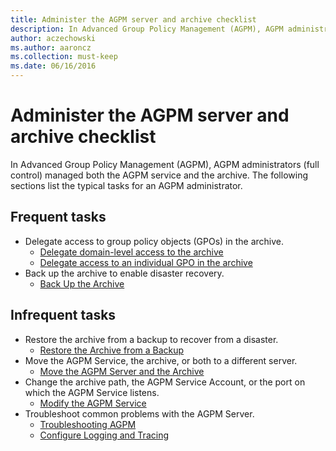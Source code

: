 ```yaml
---
title: Administer the AGPM server and archive checklist
description: In Advanced Group Policy Management (AGPM), AGPM administrators (full control) managed both the AGPM service and the archive.
author: aczechowski
ms.author: aaroncz
ms.collection: must-keep
ms.date: 06/16/2016
---
```


# Administer the AGPM server and archive checklist

In Advanced Group Policy Management (AGPM), AGPM administrators (full control) managed both the AGPM service and the archive. The following sections list the typical tasks for an AGPM administrator.

## Frequent tasks

- Delegate access to group policy objects (GPOs) in the archive.
  - [Delegate domain-level access to the archive](delegate-domain-level-access-to-the-archive-agpm40.md)
  - [Delegate access to an individual GPO in the archive](delegate-access-to-an-individual-gpo-in-the-archive-agpm40.md)
- Back up the archive to enable disaster recovery.
  - [Back Up the Archive](back-up-the-archive-agpm40.md)

## Infrequent tasks

- Restore the archive from a backup to recover from a disaster.
  - [Restore the Archive from a Backup](restore-the-archive-from-a-backup-agpm40.md)
- Move the AGPM Service, the archive, or both to a different server.
  - [Move the AGPM Server and the Archive](move-the-agpm-server-and-the-archive-agpm40.md)
- Change the archive path, the AGPM Service Account, or the port on which the AGPM Service listens.
  - [Modify the AGPM Service](modify-the-agpm-service-agpm40.md)
- Troubleshoot common problems with the AGPM Server.
  - [Troubleshooting AGPM](troubleshooting-agpm-agpm40.md)
  - [Configure Logging and Tracing](configure-logging-and-tracing-agpm40.md)
